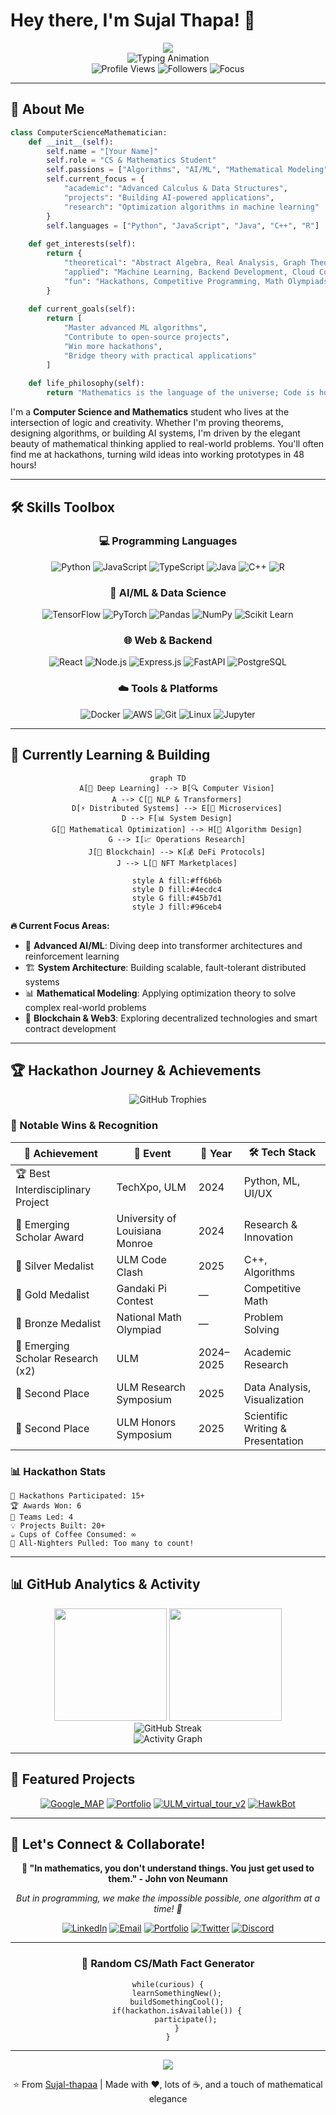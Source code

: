 # Hey there, I'm Sujal Thapa! 👋

<div align="center">
  <img src="https://capsule-render.vercel.app/api?type=waving&color=gradient&customColorList=6,11,20&height=200&section=header&text=CS%20%2B%20Math%20%3D%20Magic&fontSize=40&fontColor=fff&animation=twinkling&fontAlignY=35&desc=Where%20Logic%20Meets%20Creativity&descAlignY=55&descSize=18" />
</div>

<div align="center">
  <img src="https://readme-typing-svg.herokuapp.com?font=Fira+Code&weight=500&size=24&pause=1000&color=58A6FF&center=true&vCenter=true&width=600&lines=Computer+Science+%26+Mathematics+Student;Algorithm+Enthusiast+%26+Problem+Solver;Hackathon+Warrior+%26+Code+Architect;AI+Explorer+%26+Backend+Developer;Where+π+meets+%7B%7D+and+∑+meets+AI" alt="Typing Animation" />
</div>

<div align="center">
  <img src="https://komarev.com/ghpvc/?username=Sujal-thapaa&label=Profile%20Views&color=58a6ff&style=flat-square" alt="Profile Views" />
  <img src="https://img.shields.io/github/followers/Sujal-thapaa?label=Followers&style=flat-square&color=58a6ff" alt="Followers" />
  <img src="https://img.shields.io/badge/Focus-CS%20%2B%20Math-brightgreen?style=flat-square" alt="Focus" />
</div>

---

## 🧠 About Me

```python
class ComputerScienceMathematician:
    def __init__(self):
        self.name = "[Your Name]"
        self.role = "CS & Mathematics Student"
        self.passions = ["Algorithms", "AI/ML", "Mathematical Modeling", "System Design"]
        self.current_focus = {
            "academic": "Advanced Calculus & Data Structures",
            "projects": "Building AI-powered applications",
            "research": "Optimization algorithms in machine learning"
        }
        self.languages = ["Python", "JavaScript", "Java", "C++", "R"]
        
    def get_interests(self):
        return {
            "theoretical": "Abstract Algebra, Real Analysis, Graph Theory",
            "applied": "Machine Learning, Backend Development, Cloud Computing",
            "fun": "Hackathons, Competitive Programming, Math Olympiads"
        }
    
    def current_goals(self):
        return [
            "Master advanced ML algorithms",
            "Contribute to open-source projects", 
            "Win more hackathons",
            "Bridge theory with practical applications"
        ]
    
    def life_philosophy(self):
        return "Mathematics is the language of the universe; Code is how we speak it."
```

I'm a **Computer Science and Mathematics** student who lives at the intersection of logic and creativity. Whether I'm proving theorems, designing algorithms, or building AI systems, I'm driven by the elegant beauty of mathematical thinking applied to real-world problems. You'll often find me at hackathons, turning wild ideas into working prototypes in 48 hours! 

---

## 🛠️ Skills Toolbox

<div align="center">

### 💻 Programming Languages
![Python](https://img.shields.io/badge/Python-3776AB?style=for-the-badge&logo=python&logoColor=white)
![JavaScript](https://img.shields.io/badge/JavaScript-F7DF1E?style=for-the-badge&logo=javascript&logoColor=black)
![TypeScript](https://img.shields.io/badge/TypeScript-007ACC?style=for-the-badge&logo=typescript&logoColor=white)
![Java](https://img.shields.io/badge/Java-ED8B00?style=for-the-badge&logo=openjdk&logoColor=white)
![C++](https://img.shields.io/badge/C++-00599C?style=for-the-badge&logo=c%2B%2B&logoColor=white)
![R](https://img.shields.io/badge/R-276DC3?style=for-the-badge&logo=r&logoColor=white)

### 🤖 AI/ML & Data Science
![TensorFlow](https://img.shields.io/badge/TensorFlow-FF6F00?style=for-the-badge&logo=tensorflow&logoColor=white)
![PyTorch](https://img.shields.io/badge/PyTorch-EE4C2C?style=for-the-badge&logo=pytorch&logoColor=white)
![Pandas](https://img.shields.io/badge/Pandas-150458?style=for-the-badge&logo=pandas&logoColor=white)
![NumPy](https://img.shields.io/badge/NumPy-013243?style=for-the-badge&logo=numpy&logoColor=white)
![Scikit Learn](https://img.shields.io/badge/scikit--learn-F7931E?style=for-the-badge&logo=scikit-learn&logoColor=white)

### 🌐 Web & Backend
![React](https://img.shields.io/badge/React-20232A?style=for-the-badge&logo=react&logoColor=61DAFB)
![Node.js](https://img.shields.io/badge/Node.js-43853D?style=for-the-badge&logo=node.js&logoColor=white)
![Express.js](https://img.shields.io/badge/Express.js-404D59?style=for-the-badge&logo=express&logoColor=white)
![FastAPI](https://img.shields.io/badge/FastAPI-005571?style=for-the-badge&logo=fastapi&logoColor=white)
![PostgreSQL](https://img.shields.io/badge/PostgreSQL-316192?style=for-the-badge&logo=postgresql&logoColor=white)

### ☁️ Tools & Platforms
![Docker](https://img.shields.io/badge/Docker-2496ED?style=for-the-badge&logo=docker&logoColor=white)
![AWS](https://img.shields.io/badge/AWS-232F3E?style=for-the-badge&logo=amazon-aws&logoColor=white)
![Git](https://img.shields.io/badge/Git-F05032?style=for-the-badge&logo=git&logoColor=white)
![Linux](https://img.shields.io/badge/Linux-FCC624?style=for-the-badge&logo=linux&logoColor=black)
![Jupyter](https://img.shields.io/badge/Jupyter-F37626?style=for-the-badge&logo=jupyter&logoColor=white)

</div>

---

## 🌱 Currently Learning & Building

<div align="center">

```mermaid
graph TD
    A[🧠 Deep Learning] --> B[🔍 Computer Vision]
    A --> C[📝 NLP & Transformers]
    D[⚡ Distributed Systems] --> E[🐳 Microservices]
    D --> F[📊 System Design]
    G[📐 Mathematical Optimization] --> H[🎯 Algorithm Design]
    G --> I[📈 Operations Research]
    J[🔗 Blockchain] --> K[💰 DeFi Protocols]
    J --> L[🎨 NFT Marketplaces]
    
    style A fill:#ff6b6b
    style D fill:#4ecdc4
    style G fill:#45b7d1
    style J fill:#96ceb4
```

</div>

**🔥 Current Focus Areas:**
- 🤖 **Advanced AI/ML**: Diving deep into transformer architectures and reinforcement learning
- 🏗️ **System Architecture**: Building scalable, fault-tolerant distributed systems
- 📊 **Mathematical Modeling**: Applying optimization theory to solve complex real-world problems
- 🔐 **Blockchain & Web3**: Exploring decentralized technologies and smart contract development

---

## 🏆 Hackathon Journey & Achievements

<div align="center">
  <img src="https://github-profile-trophy.vercel.app/?username=Sujal-thapaa&theme=algolia&column=4&margin-w=15&margin-h=15&no-frame=true" alt="GitHub Trophies" />
</div>

### 🎯 Notable Wins & Recognition

| 🏅 Achievement                        | 🎪 Event                        | 📅 Year      | 🛠️ Tech Stack                |
|---------------------------------------|----------------------------------|-------------|------------------------------|
| 🏆 Best Interdisciplinary Project     | TechXpo, ULM                    | 2024        | Python, ML, UI/UX            |
| 🏅 Emerging Scholar Award             | University of Louisiana Monroe   | 2024        | Research & Innovation         |
| 🥈 Silver Medalist                    | ULM Code Clash                   | 2025        | C++, Algorithms               |
| 🥇 Gold Medalist                      | Gandaki Pi Contest               | —           | Competitive Math              |
| 🥉 Bronze Medalist                    | National Math Olympiad           | —           | Problem Solving               |
| 🏅 Emerging Scholar Research (x2)     | ULM                              | 2024–2025   | Academic Research             |
| 🥈 Second Place                       | ULM Research Symposium           | 2025        | Data Analysis, Visualization  |
| 🥈 Second Place                       | ULM Honors Symposium             | 2025        | Scientific Writing & Presentation | 

### 📊 Hackathon Stats
```
🏁 Hackathons Participated: 15+
🏆 Awards Won: 6
👥 Teams Led: 4
💡 Projects Built: 20+
☕ Cups of Coffee Consumed: ∞
🌙 All-Nighters Pulled: Too many to count!
```

---

## 📊 GitHub Analytics & Activity

<div align="center">
  <img height="180em" src="https://github-readme-stats.vercel.app/api?username=Sujal-thapaa&show_icons=true&theme=algolia&include_all_commits=true&count_private=true&hide_border=true"/>
  <img height="180em" src="https://github-readme-stats.vercel.app/api/top-langs/?username=Sujal-thapaa&layout=compact&langs_count=8&theme=algolia&hide_border=true"/>
</div>

<div align="center">
  <img src="https://github-readme-streak-stats.herokuapp.com/?user=Sujal-thapaa&theme=algolia&hide_border=true" alt="GitHub Streak" />
</div>

<div align="center">
  <img src="https://github-readme-activity-graph.vercel.app/graph?username=Sujal-thapaa&theme=react-dark&bg_color=0d1117&hide_border=true&line=58a6ff&point=58a6ff" alt="Activity Graph" />
</div>

---

## 🌟 Featured Projects

<div align="center">

[![Google_MAP](https://github-readme-stats.vercel.app/api/pin/?username=Sujal-thapaa&repo=Google_MAP&theme=algolia&hide_border=true)](https://github.com/Sujal-thapaa/Google_MAP)
[![Portfolio](https://github-readme-stats.vercel.app/api/pin/?username=Sujal-thapaa&repo=Portfolio&theme=algolia&hide_border=true)](https://github.com/Sujal-thapaa/Portfolio)
[![ULM_virtual_tour_v2](https://github-readme-stats.vercel.app/api/pin/?username=Sujal-thapaa&repo=ULM_virtual_tour_v2&theme=algolia&hide_border=true)](https://github.com/Sujal-thapaa/ULM_virtual_tour_v2)
[![HawkBot](https://github-readme-stats.vercel.app/api/pin/?username=Sujal-thapaa&repo=HawkBot&theme=algolia&hide_border=true)](https://github.com/Sujal-thapaa/HawkBot) 

</div>

---

## 🤝 Let's Connect & Collaborate!

<div align="center">

**💭 "In mathematics, you don't understand things. You just get used to them." - John von Neumann**

*But in programming, we make the impossible possible, one algorithm at a time! 🚀*

</div>

<div align="center">

[![LinkedIn](https://img.shields.io/badge/LinkedIn-0077B5?style=for-the-badge&logo=linkedin&logoColor=white)](https://linkedin.com/in/yourprofile)
[![Email](https://img.shields.io/badge/Email-D14836?style=for-the-badge&logo=gmail&logoColor=white)](mailto:your.email@example.com)
[![Portfolio](https://img.shields.io/badge/Portfolio-000000?style=for-the-badge&logo=About.me&logoColor=white)](https://yourportfolio.com)
[![Twitter](https://img.shields.io/badge/Twitter-1DA1F2?style=for-the-badge&logo=twitter&logoColor=white)](https://twitter.com/yourhandle)
[![Discord](https://img.shields.io/badge/Discord-7289DA?style=for-the-badge&logo=discord&logoColor=white)](https://discord.gg/yourdiscord)

</div>

---

<div align="center">

### 🎲 Random CS/Math Fact Generator

```
while(curious) {
    learnSomethingNew();
    buildSomethingCool();
    if(hackathon.isAvailable()) {
        participate();
    }
}
```

</div>

---

<div align="center">
  <img src="https://capsule-render.vercel.app/api?type=waving&color=gradient&customColorList=6,11,20&height=120&section=footer&text=Thanks%20for%20stopping%20by!&fontSize=30&fontColor=fff&animation=twinkling" />
</div>

<div align="center">
  
  ⭐ From [Sujal-thapaa](https://github.com/Sujal-thapaa) | Made with ❤️, lots of ☕, and a touch of mathematical elegance
  
</div>
